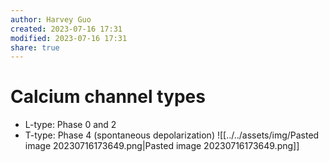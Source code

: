 ```yaml
---
author: Harvey Guo
created: 2023-07-16 17:31
modified: 2023-07-16 17:31
share: true
---
```

# Calcium channel types
- L-type: Phase 0 and 2
- T-type: Phase 4 (spontaneous depolarization)
![[../../assets/img/Pasted image 20230716173649.png|Pasted image 20230716173649.png]]